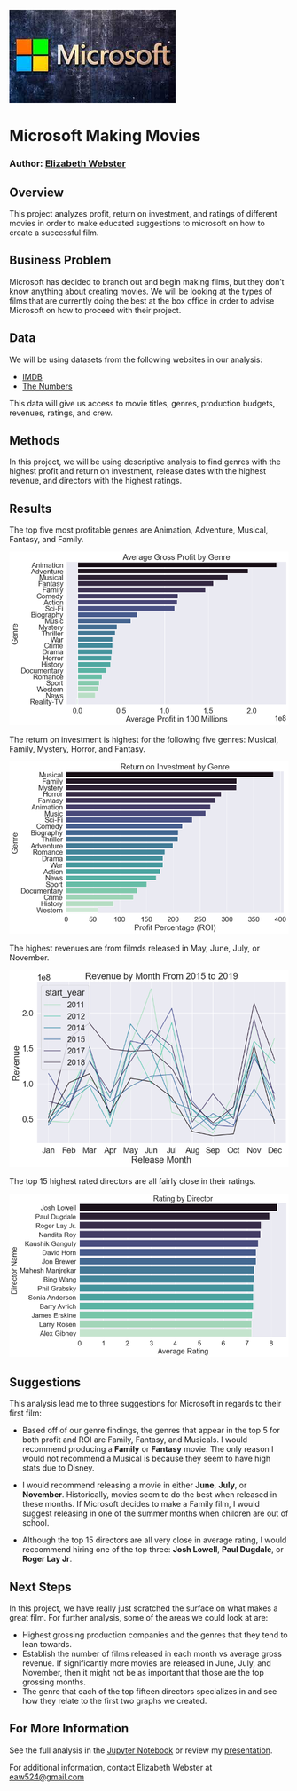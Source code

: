 ![Microsoft Logo](https://github.com/elizabeth524/dsc-phase-1-project-v2-3/blob/master/Images/microsoftlogo.jpg)

# Microsoft Making Movies

### Author: [Elizabeth Webster](https://github.com/elizabeth524)

## Overview

This project analyzes profit, return on investment, and ratings of different movies in order to make educated suggestions to microsoft on how to create a successful film.

## Business Problem

Microsoft has decided to branch out and begin making films, but they don’t know anything about creating movies. We will be looking at the types of films that are currently doing the best at the box office in order to advise Microsoft on how to proceed with their project.

## Data

We will be using datasets from the following websites in our analysis:

* [IMDB](https://www.imdb.com/)
* [The Numbers](https://www.the-numbers.com/)

This data will give us access to movie titles, genres, production budgets, revenues, ratings, and crew.

## Methods

In this project, we will be using descriptive analysis to find genres with the highest profit and return on investment, release dates with the highest revenue, and directors with the highest ratings.

## Results

The top five most profitable genres are Animation, Adventure, Musical, Fantasy, and Family.

![profit by genre](https://github.com/elizabeth524/dsc-phase-1-project-v2-3/blob/master/Images/profitbygenre.png)

The return on investment is highest for the following five genres: Musical, Family, Mystery, Horror, and Fantasy.

![roi by genre](https://github.com/elizabeth524/dsc-phase-1-project-v2-3/blob/master/Images/roibygenre.png)

The highest revenues are from filmds released in May, June, July, or November.

![revenue by month](https://github.com/elizabeth524/dsc-phase-1-project-v2-3/blob/master/Images/revenuebymonth.png)

The top 15 highest rated directors are all fairly close in their ratings.

![rating by director](https://github.com/elizabeth524/dsc-phase-1-project-v2-3/blob/master/Images/ratingbydirector.png)

## Suggestions

This analysis lead me to three suggestions for Microsoft in regards to their first film:

* Based off of our genre findings, the genres that appear in the top 5 for both profit and ROI are Family, Fantasy, and Musicals.  I would recommend producing a **Family** or **Fantasy** movie.  The only reason I would not recommend a Musical is because they seem to have high stats due to Disney.

* I would recommend releasing a movie in either **June**, **July**, or **November**.  Historically, movies seem to do the best when released in these months.  If Microsoft decides to make a Family film, I would suggest releasing in one of the summer months when children are out of school.

* Although the top 15 directors are all very close in average rating, I would reccommend hiring one of the top three: **Josh Lowell**, **Paul Dugdale**, or **Roger Lay Jr**.

## Next Steps

In this project, we have really just scratched the surface on what makes a great film.  For further analysis, some of the areas we could look at are:

* Highest grossing production companies and the genres that they tend to lean towards.
* Establish the number of films released in each month vs average gross revenue.  If significantly more movies are released in June, July, and November, then it might not be as important that those are the top grossing months.
* The genre that each of the top fifteen directors specializes in and see how they relate to the first two graphs we created.

## For More Information

See the full analysis in the [Jupyter Notebook](https://github.com/elizabeth524/dsc-phase-1-project-v2-3/blob/master/student.ipynb) or review my [presentation](https://github.com/elizabeth524/dsc-phase-1-project-v2-3/blob/master/Microsoft_Making_Movies_Presentation.pdf).

For additional information, contact Elizabeth Webster at [eaw524@gmail.com](eaw524@gmail.com)
